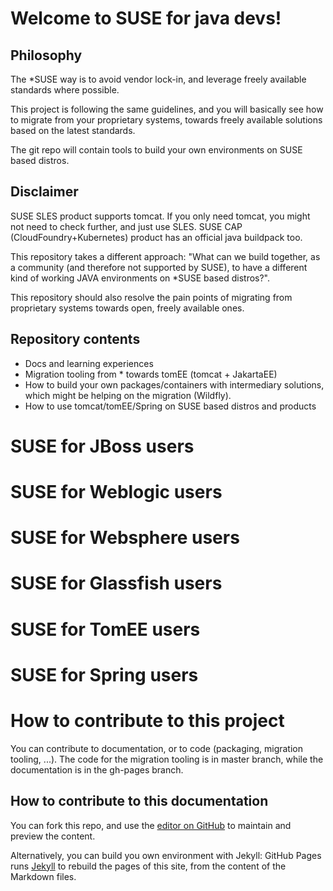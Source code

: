 # Welcome to SUSE for java devs!

## Philosophy

The \*SUSE way is to avoid vendor lock-in, and leverage freely available standards where possible.

This project is following the same guidelines, and you will basically see how to migrate from your proprietary systems, towards freely available solutions based on the latest standards.

The git repo will contain tools to build your own environments on SUSE based distros.

## Disclaimer

SUSE SLES product supports tomcat. If you only need tomcat, you might not need to check further, and just use SLES.
SUSE CAP (CloudFoundry+Kubernetes) product has an official java buildpack too.

This repository takes a different approach: "What can we build together, as a community (and therefore not supported by SUSE), to have a different kind of working JAVA environments on \*SUSE based distros?".

This repository should also resolve the pain points of migrating from proprietary systems towards open, freely available ones.

## Repository contents

* Docs and learning experiences
* Migration tooling from * towards tomEE (tomcat + JakartaEE)
* How to build your own packages/containers with intermediary solutions, which might be helping on the migration (Wildfly).
* How to use tomcat/tomEE/Spring on SUSE based distros and products

# SUSE for JBoss users

# SUSE for Weblogic users

# SUSE for Websphere users

# SUSE for Glassfish users

# SUSE for TomEE users

# SUSE for Spring users

# How to contribute to this project

You can contribute to documentation, or to code (packaging, migration tooling, ...).
The code for the migration tooling is in master branch, while the documentation is in the gh-pages branch.

## How to contribute to this documentation

You can fork this repo, and use the [editor on GitHub](https://github.com/evrardjp/suse-for-java-devs/edit/gh-pages/index.md) to maintain and preview the content.

Alternatively, you can build you own environment with Jekyll: GitHub Pages runs [Jekyll](https://jekyllrb.com/) to rebuild the pages of this site, from the content of the Markdown files.
